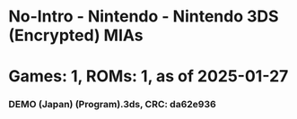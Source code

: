 # No-Intro - Nintendo - Nintendo 3DS (Encrypted) MIAs
# Games: 1, ROMs: 1, as of 2025-01-27
### DEMO (Japan) (Program).3ds, CRC: da62e936
